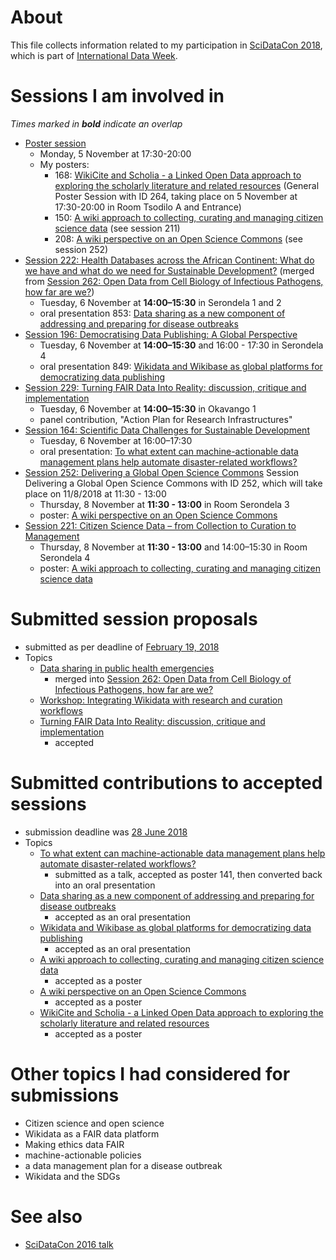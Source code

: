 # About

This file collects information related to my participation in [SciDataCon 2018](https://www.scidatacon.org/IDW2018/), which is part of [International Data Week](International-Data-Week-2018.md).

# Sessions I am involved in

*Times marked in **bold** indicate an overlap*

- [Poster session](https://www.scidatacon.org/IDW2018/posters/)
  - Monday, 5 November at 17:30-20:00
  - My posters: 
    - 168: [WikiCite and Scholia - a Linked Open Data approach to exploring the scholarly literature and related resources](https://www.scidatacon.org/IDW2018/sessions/264/poster/168/) (General Poster Session with ID 264, taking place on 5 November at 17:30-20:00 in Room Tsodilo A and Entrance)
    - 150: [A wiki approach to collecting, curating and managing citizen science data](https://www.scidatacon.org/IDW2018/sessions/211/poster/150/) (see session 211)
    - 208: [A wiki perspective on an Open Science Commons](https://www.scidatacon.org/IDW2018/sessions/252/poster/208/) (see session 252)
- [Session 222: Health Databases across the African Continent: What do we have and what do we need for Sustainable Development?](https://www.scidatacon.org/IDW2018/sessions/222/) (merged from [Session 262: Open Data from Cell Biology of Infectious Pathogens, how far are we?](https://www.scidatacon.org/IDW2018/sessions/262/))
  - Tuesday, 6 November at **14:00–15:30** in Serondela 1 and 2
  - oral presentation 853: [Data sharing as a new component of addressing and preparing for disease outbreaks](https://www.scidatacon.org/IDW2018/sessions/262/paper/853/) 
- [Session 196: Democratising Data Publishing: A Global Perspective](https://www.scidatacon.org/IDW2018/sessions/196/)
  - Tuesday, 6 November at **14:00–15:30** and 16:00 - 17:30 in Serondela 4
  - oral presentation 849: [Wikidata and Wikibase as global platforms for democratizing data publishing](https://www.scidatacon.org/IDW2018/sessions/196/paper/849/)
- [Session 229: Turning FAIR Data Into Reality: discussion, critique and implementation](https://www.scidatacon.org/IDW2018/sessions/229/)
  - Tuesday, 6 November at **14:00–15:30** in Okavango 1
  - panel contribution, "Action Plan for Research Infrastructures"
- [Session 164: Scientific Data Challenges for Sustainable Development](https://www.scidatacon.org/IDW2018/sessions/164/)
  - Tuesday, 6 November at 16:00–17:30
  - oral presentation: [To what extent can machine-actionable data management plans help automate disaster-related workflows?](https://github.com/Daniel-Mietchen/events/issues/337#issuecomment-400886404)
- [Session 252: Delivering a Global Open Science Commons](https://www.scidatacon.org/IDW2018/sessions/252/)
 Session Delivering a Global Open Science Commons with ID 252, which will take place on 11/8/2018 at 11:30 - 13:00
  - Thursday, 8 November at **11:30 - 13:00** in Room Serondela 3
  - poster: [A wiki perspective on an Open Science Commons](https://www.scidatacon.org/IDW2018/sessions/252/poster/208/)
- [Session 221: Citizen Science Data – from Collection to Curation to Management](https://www.scidatacon.org/IDW2018/sessions/211/)
  - Thursday, 8 November at **11:30 - 13:00** and 14:00–15:30 in Room Serondela 4
  - poster: [A wiki approach to collecting, curating and managing citizen science data](https://www.scidatacon.org/IDW2018/sessions/211/poster/150/)

# Submitted session proposals 

- submitted as per deadline of [February 19, 2018](https://github.com/Daniel-Mietchen/events/issues/321)
- Topics
  - [Data sharing in public health emergencies](SciDataCon-2018-data-sharing.md)
    - merged into [Session 262: Open Data from Cell Biology of Infectious Pathogens, how far are we?](https://www.scidatacon.org/IDW2018/sessions/262/)
  - [Workshop: Integrating Wikidata with research and curation workflows](SciDataCon-2018-Wikidata.md)
  - [Turning FAIR Data Into Reality: discussion, critique and implementation ](https://www.scidatacon.org/IDW2018/sessions/229/)
    - accepted

# Submitted contributions to accepted sessions

- submission deadline was [28 June 2018](https://github.com/Daniel-Mietchen/events/issues/337)
- Topics
  - [To what extent can machine-actionable data management plans help automate disaster-related workflows?](https://github.com/Daniel-Mietchen/events/issues/337#issuecomment-400886404)
    - submitted as a talk, accepted as poster 141, then converted back into an oral presentation
  - [Data sharing as a new component of addressing and preparing for disease outbreaks](https://github.com/Daniel-Mietchen/events/issues/337#issuecomment-400867604)
    - accepted as an oral presentation
  - [Wikidata and Wikibase as global platforms for democratizing data publishing](https://github.com/Daniel-Mietchen/events/issues/337#issuecomment-400858737)
    - accepted as an oral presentation
  - [A wiki approach to collecting, curating and managing citizen science data](https://github.com/Daniel-Mietchen/events/issues/337#issuecomment-400861223)
    - accepted as a poster
  - [A wiki perspective on an Open Science Commons](https://github.com/Daniel-Mietchen/events/issues/337#issuecomment-400864289)
    - accepted as a poster
  - [WikiCite and Scholia - a Linked Open Data approach to exploring the scholarly literature and related resources](https://github.com/Daniel-Mietchen/events/issues/337#issuecomment-400893901)
    - accepted as a poster

# Other topics I had considered for submissions

  - Citizen science and open science
  - Wikidata as a FAIR data platform
  - Making ethics data FAIR
  - machine-actionable policies
  - a data management plan for a disease outbreak
  - Wikidata and the SDGs

# See also

* [SciDataCon 2016 talk](SciDataCon2016.md)
